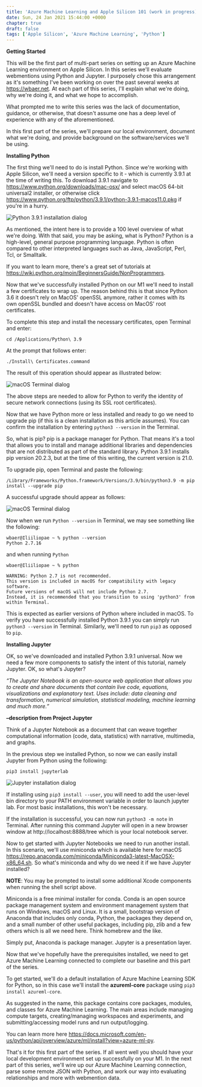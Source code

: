 ```yaml
---
title: 'Azure Machine Learning and Apple Silicon 101 (work in progress)'
date: Sun, 24 Jan 2021 15:44:00 +0000
chapter: true
draft: false
tags: ['Apple Silicon', 'Azure Machine Learning', 'Python']
---
```


**Getting Started**

This will be the first part of multi-part series on setting up an Azure Machine Learning environment on Apple Silicon.  In this series we'll evaluate webmentions using Python and Jupyter.  I purposely chose this arrangement as it's something I've been working on over the past several weeks at https://wbaer.net.  At each part of this series, I'll explain what we're doing, why we're doing it, and what we hope to accomplish.

What prompted me to write this series was the lack of documentation, guidance, or otherwise, that doesn't assume one has a deep level of experience with any of the aforementioned.  

In this first part of the series, we'll prepare our local environment, document what we're doing, and provide background on the software/services we'll be using.

**Installing Python**

The first thing we'll need to do is install Python.  Since we're working with Apple Silicon, we'll need a version specific to it - which is currently 3.9.1 at the time of writing this.  To download 3.9.1 navigate to https://www.python.org/downloads/mac-osx/ and select macOS 64-bit universal2 installer, or otherwise click https://www.python.org/ftp/python/3.9.1/python-3.9.1-macos11.0.pkg if you're in a hurry.

![Python 3.9.1 installation dialog](/images/azureml-series/py_install_screen.png#thumbnail)

As mentioned, the intent here is to provide a 100 level overview of what we're doing.  With that said, you may be asking, what is Python?  Python is a high-level, general purpose programming language.  Python is often compared to other interpreted languages such as Java, JavaScript, Perl, Tcl, or Smalltalk.

If you want to learn more, there's a great set of tutorials at https://wiki.python.org/moin/BeginnersGuide/NonProgrammers.

Now that we've successfully installed Python on our M1 we'll need to install a few certificates to wrap up.  The reason behind this is that since Python 3.6 it doesn't rely on MacOS' openSSL anymore, rather it comes with its own openSSL bundled and doesn't have access on MacOS' root certificates.

To complete this step and install the necessary certificates, open Terminal and enter:

```
cd /Applications/Python\ 3.9
```

At the prompt that follows enter:

```
./Install\ Certificates.command
```

The result of this operation should appear as illustrated below:

![macOS Terminal dialog](/images/azureml-series/py_certificates.png#thumbnail)

The above steps are needed to allow for Python to verify the identity of secure network connections (using its SSL root certificates).

Now that we have Python more or less installed and ready to go we need to upgrade pip (if this is a clean installation as this article assumes). You can confirm the installation by entering ``python3 --version`` in the Terminal.

So, what is pip? pip is a package manager for Python. That means it's a tool that allows you to install and manage additional libraries and dependencies that are not distributed as part of the standard library.  Python 3.9.1 installs pip version 20.2.3, but at the time of this writing, the current version is 21.0.

To upgrade pip, open Terminal and paste the following:

```
/Library/Frameworks/Python.framework/Versions/3.9/bin/python3.9 -m pip install --upgrade pip
```

A successful upgrade should appear as follows:

![macOS Terminal dialog](/images/azureml-series/pip_upgrade.png#thumbnail)

Now when we run ``Python --version`` in Terminal, we may see something like the following:

```
wbaer@Iliiliopae ~ % python --version
Python 2.7.16
```

and when running ``Python``

```
wbaer@Iliiliopae ~ % python

WARNING: Python 2.7 is not recommended. 
This version is included in macOS for compatibility with legacy software. 
Future versions of macOS will not include Python 2.7. 
Instead, it is recommended that you transition to using 'python3' from within Terminal.
```

This is expected as earlier versions of Python where included in macOS.  To verify you have successfully installed Python 3.9.1 you can simply run ``python3 --version`` in Terminal.  Similarly, we'll need to run ``pip3`` as opposed to ``pip``.

**Installing Jupyter**

OK, so we've downloaded and installed Python 3.9.1 universal.  Now we need a few more components to satisfy the intent of this tutorial, namely Jupyter.  OK, so what's Jupyter?

*“The Jupyter Notebook is an open-source web application that allows you to create and share documents that contain live code, equations, visualizations and explanatory text. Uses include: data cleaning and transformation, numerical simulation, statistical modeling, machine learning and much more.”*

**–description from Project Jupyter**

Think of a Jupyter Notebook as a document that can weave together computational information (code, data, statistics) with narrative, multimedia, and graphs. 

In the previous step we installed Python, so now we can easily install Jupyter from Python using the following:

```
pip3 install jupyterlab
```

![Jupyter installation dialog](/images/azureml-series/jupyter_install_screen.png#thumbnail)

If installing using ``pip3 install --user``, you will need to add the user-level bin directory to your PATH environment variable in order to launch jupyter lab. For most basic installations, this won't be necessary.

If the installation is successful, you can now run ``python3 -m note`` in Terminal.  After running this command Jupyter will open in a new browser window at http://localhost:8888/tree which is your local notebook server.

Now to get started with Jupyter Notebooks we need to run another install.  In this scenario, we'll use miniconda which is available here for macOS https://repo.anaconda.com/miniconda/Miniconda3-latest-MacOSX-x86_64.sh. So what's miniconda and why do we need it if we have Jupyter installed?

**NOTE**:  You may be prompted to install some additional Xcode components when running the shell script above.

Miniconda is a free minimal installer for conda. Conda is an open source package management system and environment management system that runs on Windows, macOS and Linux. It is a small, bootstrap version of Anaconda that includes only conda, Python, the packages they depend on, and a small number of other useful packages, including pip, zlib and a few others which is all we need here. Think homebrew and the like.

Simply put, Anaconda is package manager. Jupyter is a presentation layer.

Now that we've hopefully have the prerequisites installed, we need to get Azure Machine Learning connected to complete our baseline and this part of the series.

To get started, we'll do a default installation of Azure Machine Learning SDK for Python, so in this case we'll install the **azureml-core** package using ``pip3 install azureml-core``.

As suggested in the name, this package contains core packages, modules, and classes for Azure Machine Learning.  The main areas include managing compute targets, creating/managing workspaces and experiments, and submitting/accessing model runs and run output/logging.

You can learn more here https://docs.microsoft.com/en-us/python/api/overview/azure/ml/install?view=azure-ml-py.

That's it for this first part of the series.  If all went well you should have your local development environment set up successfully on your M1.  In the next part of this series, we'll wire up our Azure Machine Learning connection, parse some remote JSON with Python, and work our way into evaluating relationships and more with webmention data.